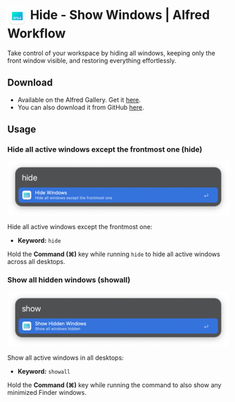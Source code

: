 # <img src="img/app-icon.png" alt="Hide/Show Window Alfred Workflow Icon" width="45" align="center"/> Hide - Show Windows | Alfred Workflow

Take control of your workspace by hiding all windows, keeping only the front window visible, and restoring everything effortlessly.

## Download

- Available on the Alfred Gallery. Get it [here](https://alfred.app/workflows/vanstrouble/hide-show-windows/).
- You can also download it from GitHub [here](https://github.com/vanstrouble/hide-show-alfred-workflow/releases/latest).

## Usage

### Hide all active windows except the frontmost one (hide)

<img src="img/hide.png" alt="Alfred hide all windows except the frontmost one image" width="525"/>

Hide all active windows except the frontmost one:

- **Keyword:** `hide`

Hold the **Command (⌘)** key while running `hide` to hide all active windows across all desktops.

### Show all hidden windows (showall)

<img src="img/show.png" alt="Alfred show all windows image" width="525"/>

Show all active windows in all desktops:

- **Keyword:** `showall`

Hold the **Command (⌘)** key while running the command to also show any minimized Finder windows.
